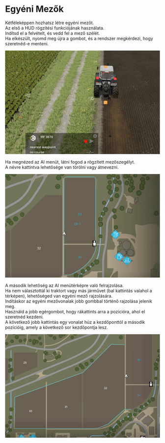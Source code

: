 # Egyéni Mezők
  
Kétféleképpen hozhatsz létre egyéni mezőt.  
Az első a HUD rögzítési funkciójának használata.  
Indítsd el a felvételt, és vedd fel a mező szélét.  
Ha elkészült, nyomd meg újra a gombot, és a rendszer megkérdezi, hogy szeretnéd-e menteni.  


![Image](../assets/images/recordcustomhelp_0_0_765_510.png)

  
Ha megnézed az AI menüt, látni fogod a rögzített mezőszegélyt.  
A névre kattintva lehetősége van törölni vagy átnevezni.  


![Image](../assets/images/donecustomhelp_0_0_765_510.png)

  
A második lehetőség az AI menütérképre való felrajzolása.  
Ha nem választottál ki traktort vagy más járművet (bal kattintás valahol a térképen), lehetőséged van egyéni mező rajzolására.  
Indításkor az egyéni mezővonalak jobb gombbal történő rajzolása jelenik meg.  
Használd a jobb egérgombot, hogy rákattints arra a pozícióra, ahol el szeretnéd kezdeni.  
A következő jobb kattintás egy vonalat húz a kezdőponttól a második pozícióig, amely a következő sor kezdőpontja lesz.  


![Image](../assets/images/drawcustomhelp_0_0_765_510.png)

